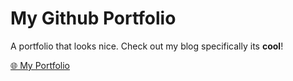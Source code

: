 # My Github Portfolio



A portfolio that looks nice. Check out my blog specifically its **cool**!


[🌐 My Portfolio](https://sudo-victor-victory.github.io/github-portfolio/)
